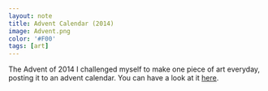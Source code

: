```yaml
---
layout: note
title: Advent Calendar (2014)
image: Advent.png
color: '#F00'
tags: [art]
---
```


The Advent of 2014 I challenged myself to make one piece of art everyday, posting it to an advent calendar. You can have a look at it [here](http://eriksvedang.github.com/Advent).
